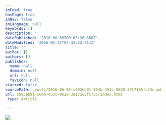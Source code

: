 ```yaml
---
inFeed: true
hasPage: true
inNav: false
inLanguage: null
keywords: []
description: ''
datePublished: '2016-06-05T09:05:26.350Z'
dateModified: '2016-05-11T07:32:23.711Z'
title: ''
author: []
authors: []
publisher:
  name: null
  domain: null
  url: null
  favicon: null
starred: false
sourcePath: _posts/2016-06-05-c693eb91-564b-453c-9620-3917165fc73c.md
url: c693eb91-564b-453c-9620-3917165fc73c/index.html
_type: Article

---
```

![](https://the-grid-user-content.s3-us-west-2.amazonaws.com/92045fe3-6cf9-406b-88ba-90f67b45525c.jpg)